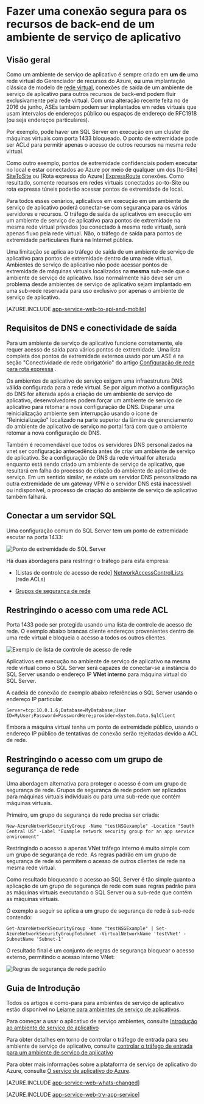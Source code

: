 <properties 
    pageTitle="Fazer uma conexão segura para os recursos de back-end de um ambiente de serviço de aplicativo" 
    description="Saiba mais sobre como conectar-se com segurança para os recursos de back-end de um ambiente de serviço de aplicativo." 
    services="app-service" 
    documentationCenter="" 
    authors="stefsch" 
    manager="wpickett" 
    editor=""/>

<tags 
    ms.service="app-service" 
    ms.workload="na" 
    ms.tgt_pltfrm="na" 
    ms.devlang="na" 
    ms.topic="article" 
    ms.date="10/04/2016" 
    ms.author="stefsch"/>   

# <a name="securely-connecting-to-backend-resources-from-an-app-service-environment"></a>Fazer uma conexão segura para os recursos de back-end de um ambiente de serviço de aplicativo #

## <a name="overview"></a>Visão geral ##
Como um ambiente de serviço de aplicativo é sempre criado em **um de** uma rede virtual do Gerenciador de recursos do Azure, **ou** uma implantação clássica de modelo de [rede virtual][virtualnetwork], conexões de saída de um ambiente de serviço de aplicativo para outros recursos de back-end podem fluir exclusivamente pela rede virtual.  Com uma alteração recente feita no de 2016 de junho, ASEs também podem ser implantados em redes virtuais que usam intervalos de endereços público ou espaços de endereço de RFC1918 (ou seja endereços particulares).  

Por exemplo, pode haver um SQL Server em execução em um cluster de máquinas virtuais com porta 1433 bloqueado.  O ponto de extremidade pode ser ACLd para permitir apenas o acesso de outros recursos na mesma rede virtual.  

Como outro exemplo, pontos de extremidade confidenciais podem executar no local e estar conectados ao Azure por meio de qualquer um dos [to-Site] [ SiteToSite] ou [Rota expressa do Azure] [ ExpressRoute] conexões.  Como resultado, somente recursos em redes virtuais conectados ao-to-Site ou rota expressa túneis poderão acessar pontos de extremidade de local.

Para todos esses cenários, aplicativos em execução em um ambiente de serviço de aplicativo poderá conectar-se com segurança para os vários servidores e recursos.  O tráfego de saída de aplicativos em execução em um ambiente de serviço de aplicativo para pontos de extremidade na mesma rede virtual privados (ou conectado à mesma rede virtual), será apenas fluxo pela rede virtual.  Não, o tráfego de saída para pontos de extremidade particulares fluirá na Internet pública.

Uma limitação se aplica ao tráfego de saída de um ambiente de serviço de aplicativo para pontos de extremidade dentro de uma rede virtual.  Ambientes de serviço de aplicativo não pode acessar pontos de extremidade de máquinas virtuais localizados na **mesma** sub-rede que o ambiente de serviço de aplicativo.  Isso normalmente não deve ser um problema desde ambientes de serviço de aplicativo sejam implantado em uma sub-rede reservada para uso exclusivo por apenas o ambiente de serviço de aplicativo.

[AZURE.INCLUDE [app-service-web-to-api-and-mobile](../../includes/app-service-web-to-api-and-mobile.md)] 

## <a name="outbound-connectivity-and-dns-requirements"></a>Requisitos de DNS e conectividade de saída ##
Para um ambiente de serviço de aplicativo funcione corretamente, ele requer acesso de saída para vários pontos de extremidade. Uma lista completa dos pontos de extremidade externos usado por um ASE é na seção "Conectividade de rede obrigatório" do artigo [Configuração de rede para rota expressa](app-service-app-service-environment-network-configuration-expressroute.md#required-network-connectivity) .

Os ambientes de aplicativo de serviço exigem uma infraestrutura DNS válida configurada para a rede virtual.  Se por algum motivo a configuração do DNS for alterada após a criação de um ambiente de serviço de aplicativo, desenvolvedores podem forçar um ambiente de serviço de aplicativo para retomar a nova configuração de DNS.  Disparar uma reinicialização ambiente sem interrupção usando o ícone de "Reinicialização" localizado na parte superior da lâmina de gerenciamento do ambiente de aplicativo de serviço no portal fará com que o ambiente retomar a nova configuração de DNS.

Também é recomendável que todos os servidores DNS personalizados na vnet ser configuração antecedência antes de criar um ambiente de serviço de aplicativo.  Se a configuração de DNS da rede virtual for alterada enquanto está sendo criado um ambiente de serviço de aplicativo, que resultará em falha do processo de criação do ambiente de aplicativo de serviço.  Em um sentido similar, se existe um servidor DNS personalizado na outra extremidade de um gateway VPN e o servidor DNS está inacessível ou indisponível, o processo de criação do ambiente de serviço de aplicativo também falhará.

## <a name="connecting-to-a-sql-server"></a>Conectar a um servidor SQL
Uma configuração comum do SQL Server tem um ponto de extremidade escutar na porta 1433:

![Ponto de extremidade do SQL Server][SqlServerEndpoint]

Há duas abordagens para restringir o tráfego para esta empresa:


- [Listas de controle de acesso de rede] [ NetworkAccessControlLists] (rede ACLs)

- [Grupos de segurança de rede][NetworkSecurityGroups]


## <a name="restricting-access-with-a-network-acl"></a>Restringindo o acesso com uma rede ACL

Porta 1433 pode ser protegida usando uma lista de controle de acesso de rede.  O exemplo abaixo brancas cliente endereços provenientes dentro de uma rede virtual e bloqueia o acesso a todos os outros clientes.

![Exemplo de lista de controle de acesso de rede][NetworkAccessControlListExample]

Aplicativos em execução no ambiente de serviço de aplicativo na mesma rede virtual como o SQL Server será capazes de conectar-se a instância do SQL Server usando o endereço IP **VNet interno** para máquina virtual do SQL Server.  

A cadeia de conexão de exemplo abaixo referências o SQL Server usando o endereço IP particular.

    Server=tcp:10.0.1.6;Database=MyDatabase;User ID=MyUser;Password=PasswordHere;provider=System.Data.SqlClient

Embora a máquina virtual tenha um ponto de extremidade público, usando o endereço IP público de tentativas de conexão serão rejeitadas devido a ACL de rede. 

## <a name="restricting-access-with-a-network-security-group"></a>Restringindo o acesso com um grupo de segurança de rede
Uma abordagem alternativa para proteger o acesso é com um grupo de segurança de rede.  Grupos de segurança de rede podem ser aplicados para máquinas virtuais individuais ou para uma sub-rede que contém máquinas virtuais.

Primeiro, um grupo de segurança de rede precisa ser criada:

    New-AzureNetworkSecurityGroup -Name "testNSGexample" -Location "South Central US" -Label "Example network security group for an app service environment"

Restringindo o acesso a apenas VNet tráfego interno é muito simple com um grupo de segurança de rede.  As regras padrão em um grupo de segurança de rede só permitem o acesso de outros clientes de rede na mesma rede virtual.

Como resultado bloqueando o acesso ao SQL Server é tão simple quanto a aplicação de um grupo de segurança de rede com suas regras padrão para as máquinas virtuais executando o SQL Server ou a sub-rede que contém as máquinas virtuais.

O exemplo a seguir se aplica a um grupo de segurança de rede à sub-rede contendo:

    Get-AzureNetworkSecurityGroup -Name "testNSGExample" | Set-AzureNetworkSecurityGroupToSubnet -VirtualNetworkName 'testVNet' -SubnetName 'Subnet-1'
    
O resultado final é um conjunto de regras de segurança bloquear o acesso externo, permitindo o acesso interno VNet:

![Regras de segurança de rede padrão][DefaultNetworkSecurityRules]


## <a name="getting-started"></a>Guia de Introdução
Todos os artigos e como-para para ambientes de serviço de aplicativo estão disponível no [Leiame para ambientes de serviço de aplicativos](../app-service/app-service-app-service-environments-readme.md).

Para começar a usar o aplicativo de serviço ambientes, consulte [Introdução ao ambiente de serviço de aplicativo][IntroToAppServiceEnvironment]

Para obter detalhes em torno de controlar o tráfego de entrada para seu ambiente de serviço de aplicativo, consulte [controlar o tráfego de entrada para um ambiente de serviço de aplicativo][ControlInboundASE]

Para obter mais informações sobre a plataforma de serviço de aplicativo do Azure, consulte [O serviço de aplicativo do Azure][AzureAppService].

[AZURE.INCLUDE [app-service-web-whats-changed](../../includes/app-service-web-whats-changed.md)]

[AZURE.INCLUDE [app-service-web-try-app-service](../../includes/app-service-web-try-app-service.md)]
 

<!-- LINKS -->
[virtualnetwork]: https://azure.microsoft.com/documentation/articles/virtual-networks-faq/
[ControlInboundTraffic]:  http://azure.microsoft.com/documentation/articles/app-service-app-service-environment-control-inbound-traffic/
[SiteToSite]: https://azure.microsoft.com/documentation/articles/vpn-gateway-site-to-site-create/
[ExpressRoute]: http://azure.microsoft.com/services/expressroute/
[NetworkAccessControlLists]: https://azure.microsoft.com/documentation/articles/virtual-networks-acl/
[NetworkSecurityGroups]: https://azure.microsoft.com/documentation/articles/virtual-networks-nsg/
[IntroToAppServiceEnvironment]:  http://azure.microsoft.com/documentation/articles/app-service-app-service-environment-intro/
[AzureAppService]: http://azure.microsoft.com/documentation/articles/app-service-value-prop-what-is/ 
[ControlInboundASE]:  http://azure.microsoft.com/documentation/articles/app-service-app-service-environment-control-inbound-traffic/ 

<!-- IMAGES -->
[SqlServerEndpoint]: ./media/app-service-app-service-environment-securely-connecting-to-backend-resources/SqlServerEndpoint01.png
[NetworkAccessControlListExample]: ./media/app-service-app-service-environment-securely-connecting-to-backend-resources/NetworkAcl01.png
[DefaultNetworkSecurityRules]: ./media/app-service-app-service-environment-securely-connecting-to-backend-resources/DefaultNetworkSecurityRules01.png 
